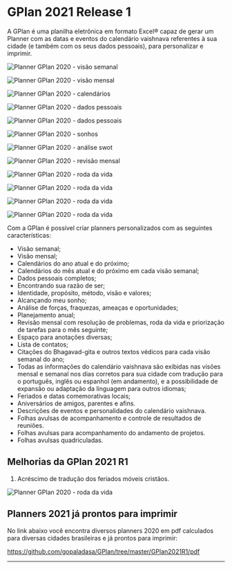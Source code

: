 # GPlan 2021 Release 1

A GPlan é uma planilha eletrônica em formato Excel® capaz de gerar um Planner com as datas e eventos do calendário vaishnava referentes à sua cidade (e também com os seus dados pessoais), para personalizar e imprimir.

![Planner GPlan 2020 - visão semanal](https://raw.githubusercontent.com/gopaladasa/GPlan/master/GPlan2020R2C/pic/010-gplan-week.jpeg)

![Planner GPlan 2020 - visão mensal](https://raw.githubusercontent.com/gopaladasa/GPlan/master/GPlan2020R2C/pic/020-gplan-monthly.jpeg)

![Planner GPlan 2020 - calendários](https://raw.githubusercontent.com/gopaladasa/GPlan/master/GPlan2020R2C/pic/030-gplan-calendars.jpeg)

![Planner GPlan 2020 - dados pessoais](https://raw.githubusercontent.com/gopaladasa/GPlan/master/GPlan2020R2C/pic/040-gplan-personal_data.jpeg)

![Planner GPlan 2020 - dados pessoais](https://raw.githubusercontent.com/gopaladasa/GPlan/master/GPlan2020R2C/pic/050-gplan-life-purpose.jpeg)

![Planner GPlan 2020 - sonhos](https://raw.githubusercontent.com/gopaladasa/GPlan/master/GPlan2020R2C/pic/060-gplan-dreams.jpeg)

![Planner GPlan 2020 - análise swot](https://raw.githubusercontent.com/gopaladasa/GPlan/master/GPlan2020R2C/pic/070-gplan-swot.jpeg)

![Planner GPlan 2020 - revisão mensal](https://raw.githubusercontent.com/gopaladasa/GPlan/master/GPlan2020R2C/pic/080-gplan-monthly_review.jpeg)

![Planner GPlan 2020 - roda da vida](https://raw.githubusercontent.com/gopaladasa/GPlan/master/GPlan2020R2C/pic/090-gplan-wheel_of_life.jpeg)

![Planner GPlan 2020 - roda da vida](https://raw.githubusercontent.com/gopaladasa/GPlan/master/GPlan2020R2C/pic/gplan-monthly.png)

![Planner GPlan 2020 - roda da vida](https://raw.githubusercontent.com/gopaladasa/GPlan/master/GPlan2020R2C/pic/gplan2020.png)

![Planner GPlan 2020 - roda da vida](https://raw.githubusercontent.com/gopaladasa/GPlan/master/GPlan2020R2C/pic/gplan20.2.png)

Com a GPlan é possível criar planners personalizados com as seguintes características:

* Visão semanal;
* Visão mensal;
* Calendários do ano atual e do próximo;
* Calendários do mês atual e do próximo em cada visão semanal;
* Dados pessoais completos;
* Encontrando sua razão de ser;
* Identidade, propósito, método, visão e valores;
* Alcançando meu sonho;
* Análise de forças, fraquezas, ameaças e oportunidades;
* Planejamento anual;
* Revisão mensal com resolução de problemas, roda da vida e priorização de tarefas para o mês seguinte;
* Espaço para anotações diversas;
* Lista de contatos;
* Citações do Bhagavad-gita e outros textos védicos para cada visão semanal do ano;
* Todas as informações do calendário vaishnava são exibidas nas visões mensal e semanal nos dias corretos para sua cidade com tradução para o português, inglês ou espanhol (em andamento), e a possibilidade de expansão ou adaptação da linguagem para outros idiomas;
* Feriados e datas comemorativas locais;
* Aniversários de amigos, parentes e afins.
* Descrições de eventos e personalidades do calendário vaishnava.
* Folhas avulsas de acompanhamento e controle de resultados de reuniões.
* Folhas avulsas para acompanhamento do andamento de projetos.
* Folhas avulsas quadriculadas. 

## Melhorias da GPlan 2021 R1

1. Acréscimo de tradução dos feriados móveis cristãos.

![Planner GPlan 2020 - roda da vida](https://raw.githubusercontent.com/gopaladasa/GPlan/master/GPlan2020R2C/pic/gplan-add.png)


## Planners 2021 já prontos para imprimir

No link abaixo você encontra diversos planners 2020 em pdf calculados para diversas cidades brasileiras e já prontos para imprimir:

https://github.com/gopaladasa/GPlan/tree/master/GPlan2021R1/pdf

---
